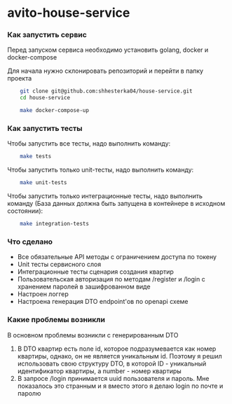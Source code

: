 # avito-house-service

### Как запустить сервис

Перед запуском сервиса необходимо установить golang, docker и docker-compose

Для начала нужно склонировать репозиторий и перейти в папку проекта
```bash
    git clone git@github.com:shhesterka04/house-service.git
    cd house-service
```

```bash
    make docker-compose-up
```

### Как запустить тесты

Чтобы запустить все тесты, надо выполнить команду:
    
```bash
    make tests
```

Чтобы запустить только unit-тесты, надо выполнить команду:

```bash
    make unit-tests
```

Чтобы запустить только интеграционные тесты, надо выполнить команду (База данных должна быть запущена в контейнере в исходном состоянии):

```bash
    make integration-tests
```

### Что сделано
- Все обязательные API методы с ограничением доступа по токену
- Unit тесты сервисного слоя
- Интеграционные тесты сценария создания квартир
- Пользовательская авторизация по методам /register и /login c хранением паролей в зашифрованном виде
- Настроен логгер
- Настроена генерация DTO endpoint'ов по openapi схеме

### Какие проблемы возникли
В основном проблемы возникли с генерированным DTO
1. В DTO квартир есть поле id, которое подразумевается как номер квартиры, однако, он не является уникальным id. Поэтому я решил использовать свою структуру DTO, в которой ID - уникальный идентификатор квартиры, а number - номер квартиры
2. В запросе /login принимается uuid пользователя и пароль. Мне показалось это странным и я вместо этого я делаю login по почте и паролю